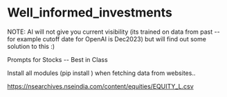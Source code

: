 # Well_informed_investments

NOTE: AI will not give you current visibility (its trained on data from past -- for example cutoff date for OpenAI is Dec2023) but will find out some solution to this :)

Prompts for Stocks -- Best in Class

Install all modules (pip install <missing module>) when fetching data from websites..


https://nsearchives.nseindia.com/content/equities/EQUITY_L.csv
